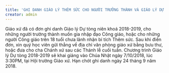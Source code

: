 ```yaml
---
title: 'GHI DANH GIÁO LÝ THÊM SỨC CHO NGƯỜI TRƯỞNG THÀNH VÀ GIÁO LÝ DỰ TÒNG'
creator: admin
---
```


Giáo xứ đã có đơn ghi danh Giáo lý Dự tòng niên khoá 2018-2019, cho những người trưởng thành muốn gia nhập đạo Công giáo, hoặc cho những người Công giáo trên 18 tuổi chưa lãnh nhận bí tích Thêm sức. Sau khi điền đơn, xin quý học viên gửi thẳng về địa chỉ văn phòng giáo xứ bằng bưu thư, hoặc đưa cho cha Chánh xứ sau các Thánh lễ cuối tuần. Chương trình Giáo lý Dự tòng 2018-2019 sẽ khai giảng vào Chúa Nhật ngày 7/10/2018, lúc 3:30PM, tại Hội trường Giáo xứ. Hạn chót ghi danh ngày 24 tháng 9 năm 2018.
